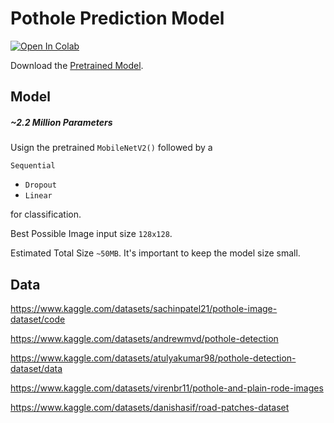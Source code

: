 # Pothole Prediction Model
[![Open In Colab](https://colab.research.google.com/assets/colab-badge.svg)](https://colab.research.google.com/drive/1Ael37BkOZfL6wXLOeSZIjOlXClSypfZw?usp=sharing)

Download the [Pretrained Model](https://drive.google.com/file/d/1wd9xG4aQBSyn8yxE39z7HF2TH2BNBrsg/view?usp=share_link).


## Model

##### ~2.2 Million Parameters
Usign the pretrained `MobileNetV2()` followed by a

`Sequential`
- `Dropout`
- `Linear`

for classification.

Best Possible Image input size `128x128`.

Estimated Total Size `~50MB`.
It's important to keep the model size small.


## Data
https://www.kaggle.com/datasets/sachinpatel21/pothole-image-dataset/code

https://www.kaggle.com/datasets/andrewmvd/pothole-detection

https://www.kaggle.com/datasets/atulyakumar98/pothole-detection-dataset/data

https://www.kaggle.com/datasets/virenbr11/pothole-and-plain-rode-images

https://www.kaggle.com/datasets/danishasif/road-patches-dataset
